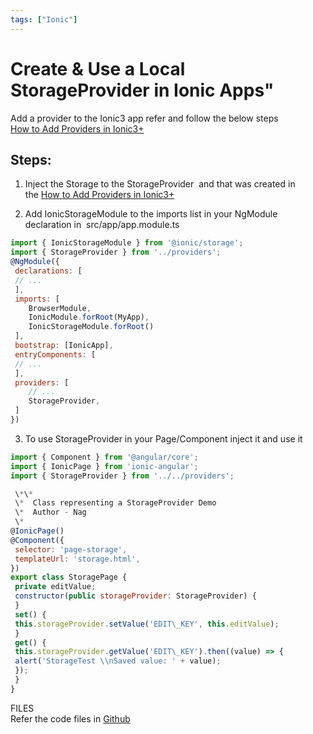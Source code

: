 ```yaml
---
tags: ["Ionic"]
---
```


# Create & Use a Local StorageProvider in Ionic Apps"

Add a provider to the Ionic3 app refer and follow the below steps  
[How to Add Providers in Ionic3+](http://nagvbt.blogspot.com/2018/06/how-to-add-providers-in-ionic3.html)   

<!--truncate-->
## Steps:  
  
1. Inject the Storage to the StorageProvider  and that was created in the [How to Add Providers in Ionic3+](http://nagvbt.blogspot.com/2018/06/how-to-add-providers-in-ionic3.html)   
  
  

2. Add IonicStorageModule to the imports list in your NgModule declaration in  src/app/app.module.ts  

```js 
import { IonicStorageModule } from '@ionic/storage';  
import { StorageProvider } from '../providers';  
@NgModule({  
 declarations: [  
 // ...  
 ],  
 imports: [  
    BrowserModule,  
    IonicModule.forRoot(MyApp),  
    IonicStorageModule.forRoot()  
 ],  
 bootstrap: [IonicApp],  
 entryComponents: [  
 // ...  
 ],  
 providers: [  
    // ...  
    StorageProvider,  
 ]  
})  
```
  
3. To use StorageProvider in your Page/Component inject it and use it 
```js 
import { Component } from '@angular/core';  
import { IonicPage } from 'ionic-angular';  
import { StorageProvider } from '../../providers';

 \*\*  
 \*  Class representing a StorageProvider Demo  
 \*  Author - Nag  
 \*  
@IonicPage()  
@Component({  
 selector: 'page-storage',  
 templateUrl: 'storage.html',  
})  
export class StoragePage {  
 private editValue;  
 constructor(public storageProvider: StorageProvider) {  
 }  
 set() {  
 this.storageProvider.setValue('EDIT\_KEY', this.editValue);  
 }  
 get() {  
 this.storageProvider.getValue('EDIT\_KEY').then((value) => {  
 alert('StorageTest \\nSaved value: ' + value);  
 });  
 }  
} 
``` 
  
FILES  
Refer the code files in [Github](https://github.com/nagvbt/IonicTemplate/commit/15805bd428b81b3faf4b54a4d30d92c1f60eb270)

